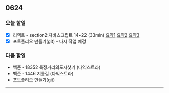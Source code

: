 ## 0624

### **오늘 할일**

- [x] 리엑트 - section2:자바스크립트 14~22 (33min) [요약1](https://github.com/yeonsu-k/Book/blob/main/React/Section2%EC%9E%90%EB%B0%94%EC%8A%A4%ED%81%AC%EB%A6%BD%ED%8A%B8/Section2(14~16).md) [요약2](https://github.com/yeonsu-k/Book/blob/main/React/Section2%EC%9E%90%EB%B0%94%EC%8A%A4%ED%81%AC%EB%A6%BD%ED%8A%B8/Section2(17~19).md) [요약3](https://github.com/yeonsu-k/Book/blob/main/React/Section2%EC%9E%90%EB%B0%94%EC%8A%A4%ED%81%AC%EB%A6%BD%ED%8A%B8/Session2(%EC%B0%A8%EC%84%B8%EB%8C%80%20javaScript%EC%9A%94%EC%95%BD).md)
- [x] 포토폴리오 만들기(git) - 다시 작업 예정

### **다음 할일**

- 백준 - 18352 특정거리의도시찾기 (다익스트라)
- 백준 - 1446 지름길 (다익스트라)
- 포토폴리오 만들기(git)

------


